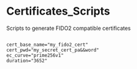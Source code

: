 # Certificates_Scripts
Scripts to generate FIDO2 compatible certificates

<code>
cert_base_name="my_fido2_cert"
cert_pwd="my_secret_cert_pa&&word"
ec_curve="prime256v1"
duration="3652"
</code>

